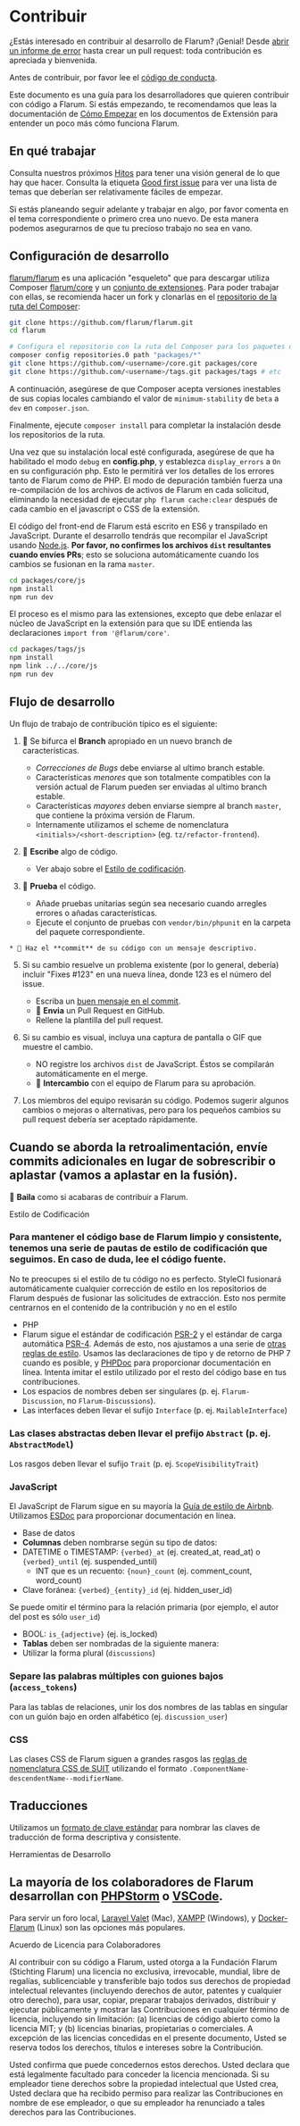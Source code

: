 # Contribuir

¿Estás interesado en contribuir al desarrollo de Flarum? ¡Genial! Desde [abrir un informe de error](bugs.md) hasta crear un pull request: toda contribución es apreciada y bienvenida.

Antes de contribuir, por favor lee el [código de conducta](code-of-conduct.md).

Este documento es una guía para los desarrolladores que quieren contribuir con código a Flarum. Si estás empezando, te recomendamos que leas la documentación de [Cómo Empezar](/extend/start.md) en los documentos de Extensión para entender un poco más cómo funciona Flarum.

## En qué trabajar

Consulta nuestros próximos [Hitos](https://github.com/flarum/core/milestones) para tener una visión general de lo que hay que hacer. Consulta la etiqueta [Good first issue](https://github.com/flarum/core/labels/Good%20first%20issue) para ver una lista de temas que deberían ser relativamente fáciles de empezar.

Si estás planeando seguir adelante y trabajar en algo, por favor comenta en el tema correspondiente o primero crea uno nuevo. De esta manera podemos asegurarnos de que tu precioso trabajo no sea en vano.

## Configuración de desarrollo

[flarum/flarum](https://github.com/flarum/flarum) es una aplicación "esqueleto" que para descargar utiliza Composer  [flarum/core](https://github.com/flarum/core) y un [conjunto de extensiones](https://github.com/flarum). Para poder trabajar con ellas, se recomienda hacer un fork y clonarlas en el [repositorio de la ruta del Composer](https://getcomposer.org/doc/05-repositories.md#path):

```bash
git clone https://github.com/flarum/flarum.git
cd flarum

# Configura el repositorio con la ruta del Composer para los paquetes de Flarum
composer config repositories.0 path "packages/*"
git clone https://github.com/<username>/core.git packages/core
git clone https://github.com/<username>/tags.git packages/tags # etc
```

A continuación, asegúrese de que Composer acepta versiones inestables de sus copias locales cambiando el valor de `minimum-stability` de `beta` a `dev` en `composer.json`.

Finalmente, ejecute `composer install` para completar la instalación desde los repositorios de la ruta.

Una vez que su instalación local esté configurada, asegúrese de que ha habilitado el modo `debug` en **config.php**, y establezca `display_errors` a `On` en su configuración php. Esto le permitirá ver los detalles de los errores tanto de Flarum como de PHP. El modo de depuración también fuerza una re-compilación de los archivos de activos de Flarum en cada solicitud, eliminando la necesidad de ejecutar `php flarum cache:clear` después de cada cambio en el javascript o CSS de la extensión.

El código del front-end de Flarum está escrito en ES6 y transpilado en JavaScript. Durante el desarrollo tendrás que recompilar el JavaScript usando [Node.js](https://nodejs.org/). **Por favor, no confirmes los archivos `dist` resultantes cuando envíes PRs**; esto se soluciona automáticamente cuando los cambios se fusionan en la rama `master`.

```bash
cd packages/core/js
npm install
npm run dev
```

El proceso es el mismo para las extensiones, excepto que debe enlazar el núcleo de JavaScript en la extensión para que su IDE entienda las declaraciones `import from '@flarum/core'`.

```bash
cd packages/tags/js
npm install
npm link ../../core/js
npm run dev
```

## Flujo de desarrollo

Un flujo de trabajo de contribución típico es el siguiente:

1. 🌳 Se bifurca el **Branch** apropiado en un nuevo branch de características.
    * *Correcciones de Bugs* debe enviarse al ultimo branch estable.
    * Características *menores* que son totalmente compatibles con la versión actual de Flarum pueden ser enviadas al ultimo branch estable.
    * Características *mayores* deben enviarse siempre al branch `master`, que contiene la próxima versión de Flarum.
    * Internamente utilizamos el scheme de nomenclatura  `<initials>/<short-description>` (eg. `tz/refactor-frontend`).

2. 🔨 **Escribe** algo de código.
    * Ver abajo sobre el [Estilo de codificación](#coding-style).

1. 🚦 **Prueba** el código.
    * Añade pruebas unitarias según sea necesario cuando arregles errores o añadas características.
    * Ejecute el conjunto de pruebas con `vendor/bin/phpunit` en la carpeta del paquete correspondiente.

<!--

4. Ver [aquí](link-to-core/tests/README.md) para más información sobre las pruebas en Flarum.
    * -->
    * 💾 Haz el **commit** de su código con un mensaje descriptivo.

5. Si su cambio resuelve un problema existente (por lo general, debería) incluir "Fixes #123" en una nueva línea, donde 123 es el número del issue.
    * Escriba un [buen mensaje en el commit](https://tbaggery.com/2008/04/19/a-note-about-git-commit-messages.html).
    * 🎁 **Envia** un Pull Request en GitHub.
    * Rellene la plantilla del pull request.

6. Si su cambio es visual, incluya una captura de pantalla o GIF que muestre el cambio.
    * NO registre los archivos `dist` de JavaScript. Éstos se compilarán automáticamente en el merge.
    * 🤝 **Intercambio** con el equipo de Flarum para su aprobación.

7. Los miembros del equipo revisarán su código. Podemos sugerir algunos cambios o mejoras o alternativas, pero para los pequeños cambios su pull request debería ser aceptado rápidamente.

## Cuando se aborda la retroalimentación, envíe commits adicionales en lugar de sobrescribir o aplastar (vamos a aplastar en la fusión).

🕺 **Baila** como si acabaras de contribuir a Flarum.

Estilo de Codificación

### Para mantener el código base de Flarum limpio y consistente, tenemos una serie de pautas de estilo de codificación que seguimos. En caso de duda, lee el código fuente.

No te preocupes si el estilo de tu código no es perfecto. StyleCI fusionará automáticamente cualquier corrección de estilo en los repositorios de Flarum después de fusionar las solicitudes de extracción. Esto nos permite centrarnos en el contenido de la contribución y no en el estilo 

* PHP
* Flarum sigue el estándar de codificación [PSR-2](https://github.com/php-fig/fig-standards/blob/master/accepted/PSR-2-coding-style-guide.md) y el estándar de carga automática [PSR-4](https://github.com/php-fig/fig-standards/blob/master/accepted/PSR-4-autoloader.md). Además de esto, nos ajustamos a una serie de [otras reglas de estilo](https://github.com/flarum/core/blob/master/.styleci.yml). Usamos las declaraciones de tipo y de retorno de PHP 7 cuando es posible, y [PHPDoc](https://docs.phpdoc.org/) para proporcionar documentación en línea. Intenta imitar el estilo utilizado por el resto del código base en tus contribuciones.
* Los espacios de nombres deben ser singulares (p. ej. `Flarum-Discussion`, no `Flarum-Discussions`).
* Las interfaces deben llevar el sufijo `Interface` (p. ej. `MailableInterface`)

### Las clases abstractas deben llevar el prefijo `Abstract` (p. ej. `AbstractModel`)

Los rasgos deben llevar el sufijo `Trait` (p. ej. `ScopeVisibilityTrait`)

### JavaScript

El JavaScript de Flarum sigue en su mayoría la [Guía de estilo de Airbnb](https://github.com/airbnb/javascript). Utilizamos [ESDoc](https://esdoc.org/manual/tags.html) para proporcionar documentación en línea.
* Base de datos
* **Columnas** deben nombrarse según su tipo de datos:
* DATETIME o TIMESTAMP: `{verbed}_at` (ej. created_at, read_at) o `{verbed}_until` (ej. suspended_until)
    * INT que es un recuento: `{noun}_count` (ej. comment_count, word_count)
* Clave foránea: `{verbed}_{entity}_id` (ej. hidden_user_id)

Se puede omitir el término para la relación primaria (por ejemplo, el autor del post es sólo `user_id`)
* BOOL: `is_{adjective}` (ej. is_locked)
* **Tablas** deben ser nombradas de la siguiente manera:
* Utilizar la forma plural (`discussions`)

### Separe las palabras múltiples con guiones bajos (`access_tokens`)

Para las tablas de relaciones, unir los dos nombres de las tablas en singular con un guión bajo en orden alfabético (ej. `discussion_user`)

### CSS

Las clases CSS de Flarum siguen a grandes rasgos las [reglas de nomenclatura CSS de SUIT](https://github.com/suitcss/suit/blob/master/doc/naming-conventions.md) utilizando el formato `.ComponentName-descendentName--modifierName`.

## Traducciones

Utilizamos un [formato de clave estándar](/extend/i18n.md#appendix-a-standard-key-format) para nombrar las claves de traducción de forma descriptiva y consistente.

Herramientas de Desarrollo

## La mayoría de los colaboradores de Flarum desarrollan con [PHPStorm](https://www.jetbrains.com/phpstorm/download/) o [VSCode](https://code.visualstudio.com/).

Para servir un foro local, [Laravel Valet](https://laravel.com/docs/master/valet) (Mac), [XAMPP](https://www.apachefriends.org/index.html) (Windows), y [Docker-Flarum](https://github.com/mondediefr/docker-flarum) (Linux) son las opciones más populares.

Acuerdo de Licencia para Colaboradores

Al contribuir con su código a Flarum, usted otorga a la Fundación Flarum (Stichting Flarum) una licencia no exclusiva, irrevocable, mundial, libre de regalías, sublicenciable y transferible bajo todos sus derechos de propiedad intelectual relevantes (incluyendo derechos de autor, patentes y cualquier otro derecho), para usar, copiar, preparar trabajos derivados, distribuir y ejecutar públicamente y mostrar las Contribuciones en cualquier término de licencia, incluyendo sin limitación: (a) licencias de código abierto como la licencia MIT; y (b) licencias binarias, propietarias o comerciales. A excepción de las licencias concedidas en el presente documento, Usted se reserva todos los derechos, títulos e intereses sobre la Contribución.

Usted confirma que puede concedernos estos derechos. Usted declara que está legalmente facultado para conceder la licencia mencionada. Si su empleador tiene derechos sobre la propiedad intelectual que Usted crea, Usted declara que ha recibido permiso para realizar las Contribuciones en nombre de ese empleador, o que su empleador ha renunciado a tales derechos para las Contribuciones.
